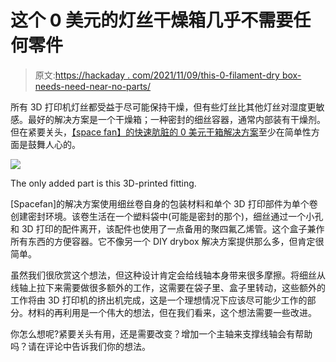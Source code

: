 # 这个 0 美元的灯丝干燥箱几乎不需要任何零件

> 原文:[https://hackaday . com/2021/11/09/this-0-filament-dry box-needs-need-near-no-parts/](https://hackaday.com/2021/11/09/this-0-filament-drybox-needs-nearly-no-parts/)

所有 3D 打印机灯丝都受益于尽可能保持干燥，但有些灯丝比其他灯丝对湿度更敏感。最好的解决方案是一个干燥箱；一种密封的细丝容器，通常内部装有干燥剂。但在紧要关头，[【space fan】的快速肮脏的 0 美元干箱解决方案](https://www.prusaprinters.org/prints/85378-0-filament-dry-box)至少在简单性方面是鼓舞人心的。

![](../Images/0128c0e58dd375b692bb6ca630ba0227.png)

The only added part is this 3D-printed fitting.

[Spacefan]的解决方案使用细丝卷自身的包装材料和单个 3D 打印部件为单个卷创建密封环境。该卷生活在一个塑料袋中(可能是密封的那个)，细丝通过一个小孔和 3D 打印的配件离开，该配件也使用了一点备用的聚四氟乙烯管。这个盒子兼作所有东西的方便容器。它不像另一个 DIY drybox 解决方案提供那么多，但肯定很简单。

虽然我们很欣赏这个想法，但这种设计肯定会给线轴本身带来很多摩擦。将细丝从线轴上拉下来需要做很多额外的工作，这需要在袋子里、盒子里转动，这些额外的工作将由 3D 打印机的挤出机完成，这是一个理想情况下应该尽可能少工作的部分。材料的再利用是一个伟大的想法，但在我们看来，这个想法需要一些改进。

你怎么想呢?紧要关头有用，还是需要改变？增加一个主轴来支撑线轴会有帮助吗？请在评论中告诉我们你的想法。